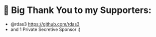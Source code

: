 # 🙏 Big Thank You to my Supporters:
- @rdas3 https://github.com/rdas3
- and 1 Private Secretive Sponsor :)
